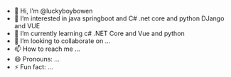 - 👋 Hi, I’m @luckyboybowen
- 👀 I’m interested in java springboot and C# .net core and python  DJango and VUE
- 🌱 I’m currently learning c# .NET Core and Vue and python
- 💞️ I’m looking to collaborate on ...
- 📫 How to reach me ...
- 😄 Pronouns: ...
- ⚡ Fun fact: ...

<!---
luckyboybowen/luckyboybowen is a ✨ special ✨ repository because its `README.md` (this file) appears on your GitHub profile.
You can click the Preview link to take a look at your changes.
--->
